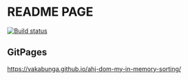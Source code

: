 # README PAGE

[![Build status](https://ci.appveyor.com/api/projects/status/odkhy5s0d6icimei?svg=true)](https://ci.appveyor.com/project/vakabunga/ahj-dom-my-in-memory-sorting)

## GitPages

<https://vakabunga.github.io/ahj-dom-my-in-memory-sorting/>
